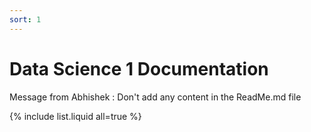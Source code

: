 ```yaml
---
sort: 1
---
```


# Data Science 1 Documentation


Message from Abhishek : Don't add any content in the ReadMe.md file

{% include list.liquid all=true %}
